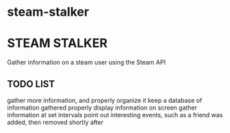 # steam-stalker
STEAM STALKER
================================

Gather information on a steam user using the Steam API

TODO LIST
----------
  gather more information, and properly organize it
  keep a database of information gathered
  properly display information on screen
  gather information at set intervals
  point out interesting events, such as a friend was added, then removed shortly after
